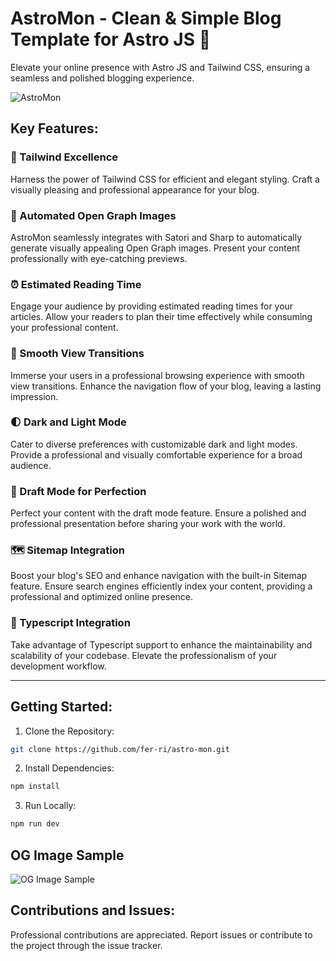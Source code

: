# AstroMon - Clean & Simple Blog Template for Astro JS 🚀

Elevate your online presence with Astro JS and Tailwind CSS, ensuring a seamless and polished blogging experience.

![AstroMon](https://astro-mon.vercel.app/og.png)

## Key Features:

### 🎨 Tailwind Excellence

Harness the power of Tailwind CSS for efficient and elegant styling. Craft a visually pleasing and professional appearance for your blog.

### 🌠 Automated Open Graph Images

AstroMon seamlessly integrates with Satori and Sharp to automatically generate visually appealing Open Graph images. Present your content professionally with eye-catching previews.

### ⏰ Estimated Reading Time

Engage your audience by providing estimated reading times for your articles. Allow your readers to plan their time effectively while consuming your professional content.

### 🌟 Smooth View Transitions

Immerse your users in a professional browsing experience with smooth view transitions. Enhance the navigation flow of your blog, leaving a lasting impression.

### 🌓 Dark and Light Mode

Cater to diverse preferences with customizable dark and light modes. Provide a professional and visually comfortable experience for a broad audience.

### 🚀 Draft Mode for Perfection

Perfect your content with the draft mode feature. Ensure a polished and professional presentation before sharing your work with the world.

### 🗺 Sitemap Integration

Boost your blog's SEO and enhance navigation with the built-in Sitemap feature. Ensure search engines efficiently index your content, providing a professional and optimized online presence.

### 📜 Typescript Integration

Take advantage of Typescript support to enhance the maintainability and scalability of your codebase. Elevate the professionalism of your development workflow.

---

## Getting Started:

1. Clone the Repository:

```bash
git clone https://github.com/fer-ri/astro-mon.git
```

2. Install Dependencies:

```bash
npm install
```

3. Run Locally:

```bash
npm run dev
```

## OG Image Sample

![OG Image Sample](https://astro-mon.vercel.app/consectetur-adipiscing-elit.png)

## Contributions and Issues:

Professional contributions are appreciated. Report issues or contribute to the project through the issue tracker.
